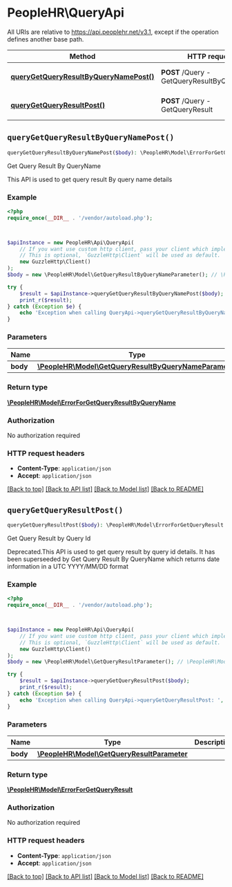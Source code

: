# PeopleHR\QueryApi

All URIs are relative to https://api.peoplehr.net/v3.1, except if the operation defines another base path.

| Method | HTTP request | Description |
| ------------- | ------------- | ------------- |
| [**queryGetQueryResultByQueryNamePost()**](QueryApi.md#queryGetQueryResultByQueryNamePost) | **POST** /Query  -  GetQueryResultByQueryName | Get Query Result By QueryName |
| [**queryGetQueryResultPost()**](QueryApi.md#queryGetQueryResultPost) | **POST** /Query  -  GetQueryResult | Get Query Result by Query Id |


## `queryGetQueryResultByQueryNamePost()`

```php
queryGetQueryResultByQueryNamePost($body): \PeopleHR\Model\ErrorForGetQueryResultByQueryName
```

Get Query Result By QueryName

This API is used to get query result By query name details

### Example

```php
<?php
require_once(__DIR__ . '/vendor/autoload.php');



$apiInstance = new PeopleHR\Api\QueryApi(
    // If you want use custom http client, pass your client which implements `GuzzleHttp\ClientInterface`.
    // This is optional, `GuzzleHttp\Client` will be used as default.
    new GuzzleHttp\Client()
);
$body = new \PeopleHR\Model\GetQueryResultByQueryNameParameter(); // \PeopleHR\Model\GetQueryResultByQueryNameParameter

try {
    $result = $apiInstance->queryGetQueryResultByQueryNamePost($body);
    print_r($result);
} catch (Exception $e) {
    echo 'Exception when calling QueryApi->queryGetQueryResultByQueryNamePost: ', $e->getMessage(), PHP_EOL;
}
```

### Parameters

| Name | Type | Description  | Notes |
| ------------- | ------------- | ------------- | ------------- |
| **body** | [**\PeopleHR\Model\GetQueryResultByQueryNameParameter**](../Model/GetQueryResultByQueryNameParameter.md)|  | |

### Return type

[**\PeopleHR\Model\ErrorForGetQueryResultByQueryName**](../Model/ErrorForGetQueryResultByQueryName.md)

### Authorization

No authorization required

### HTTP request headers

- **Content-Type**: `application/json`
- **Accept**: `application/json`

[[Back to top]](#) [[Back to API list]](../../README.md#endpoints)
[[Back to Model list]](../../README.md#models)
[[Back to README]](../../README.md)

## `queryGetQueryResultPost()`

```php
queryGetQueryResultPost($body): \PeopleHR\Model\ErrorForGetQueryResult
```

Get Query Result by Query Id

Deprecated.This API is used to get query result by query id details. It has been superseeded by Get Query Result By QueryName which returns date information in a UTC YYYY/MM/DD format

### Example

```php
<?php
require_once(__DIR__ . '/vendor/autoload.php');



$apiInstance = new PeopleHR\Api\QueryApi(
    // If you want use custom http client, pass your client which implements `GuzzleHttp\ClientInterface`.
    // This is optional, `GuzzleHttp\Client` will be used as default.
    new GuzzleHttp\Client()
);
$body = new \PeopleHR\Model\GetQueryResultParameter(); // \PeopleHR\Model\GetQueryResultParameter

try {
    $result = $apiInstance->queryGetQueryResultPost($body);
    print_r($result);
} catch (Exception $e) {
    echo 'Exception when calling QueryApi->queryGetQueryResultPost: ', $e->getMessage(), PHP_EOL;
}
```

### Parameters

| Name | Type | Description  | Notes |
| ------------- | ------------- | ------------- | ------------- |
| **body** | [**\PeopleHR\Model\GetQueryResultParameter**](../Model/GetQueryResultParameter.md)|  | |

### Return type

[**\PeopleHR\Model\ErrorForGetQueryResult**](../Model/ErrorForGetQueryResult.md)

### Authorization

No authorization required

### HTTP request headers

- **Content-Type**: `application/json`
- **Accept**: `application/json`

[[Back to top]](#) [[Back to API list]](../../README.md#endpoints)
[[Back to Model list]](../../README.md#models)
[[Back to README]](../../README.md)
